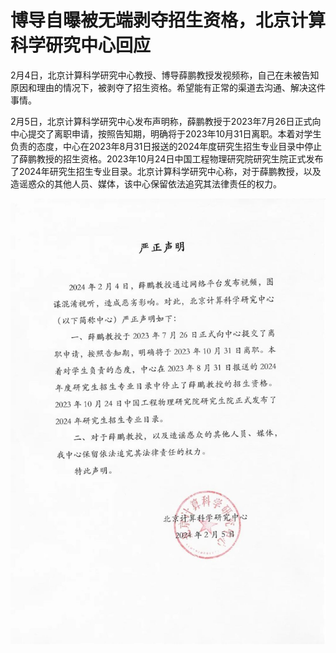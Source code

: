 # 博导自曝被无端剥夺招生资格，北京计算科学研究中心回应

2月4日，北京计算科学研究中心教授、博导薛鹏教授发视频称，自己在未被告知原因和理由的情况下，被剥夺了招生资格。希望能有正常的渠道去沟通、解决这件事情。

2月5日，北京计算科学研究中心发布声明称，薛鹏教授于2023年7月26日正式向中心提交了离职申请，按照告知期，明确将于2023年10月31日离职。本着对学生负责的态度，中心在2023年8月31日报送的2024年度研究生招生专业目录中停止了薛鹏教授的招生资格。2023年10月24日中国工程物理研究院研究生院正式发布了2024年研究生招生专业目录。北京计算科学研究中心称，对于薛鹏教授，以及造谣惑众的其他人员、媒体，该中心保留依法追究其法律责任的权力。

![40b80e4d83f0a023040b2ea57d5a999b.jpg](https://raw.githubusercontent.com/qqhsx/qqnews_image/main/2024/02/05/博导自曝被无端剥夺招生资格，北京计算科学研究中心回应/40b80e4d83f0a023040b2ea57d5a999b.jpg)

